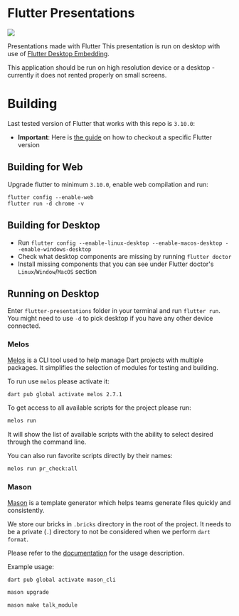 # Flutter Presentations
[![](https://github.com/tomaszpolanski/flutter-presentations/workflows/Analyze/badge.svg)](https://github.com/tomaszpolanski/fast_flutter_driver/actions?query=workflow%3A%22Analyze%22)

Presentations made with Flutter
This presentation is run on desktop with use of
[Flutter Desktop Embedding](https://github.com/google/flutter-desktop-embedding).

This application should be run on high resolution device or a desktop - currently it does not rented properly on small screens.

# Building
Last tested version of Flutter that works with this repo is `3.10.0`:
  * **Important**: Here is [the guide](https://tomek-polanski.medium.com/running-flutter-desktop-on-stable-channel-c2ee38157e7b) on how to checkout a specific Flutter version 

## Building for Web
Upgrade flutter to minimum `3.10.0`, enable web compilation and run:
```
flutter config --enable-web
flutter run -d chrome -v
```

## Building for Desktop
* Run `flutter config --enable-linux-desktop --enable-macos-desktop --enable-windows-desktop`
* Check what desktop components are missing by running `flutter doctor`
* Install missing components that you can see under Flutter doctor's  `Linux`/`Window`/`MacOS` section

## Running on Desktop
Enter `flutter-presentations` folder in your terminal and run `flutter run`. 
You might need to use `-d` to pick desktop if you have any other device connected.


### Melos
[Melos](https://melos.invertase.dev/) is a CLI tool used to help manage Dart projects with multiple packages.
It simplifies the selection of modules for testing and building.

To run use `melos` please activate it:

```bash
dart pub global activate melos 2.7.1
```

To get access to all available scripts for the project please run:

```bash
melos run
```

It will show the list of available scripts with the ability to select desired through the command line.

You can also run favorite scripts directly by their names:

```bash
melos run pr_check:all
```

### Mason

[Mason](https://pub.dev/packages/mason_cli) is a template generator which helps teams generate files quickly and consistently.

We store our bricks in `.bricks` directory in the root of the project.
It needs to be a private (`.`) directory to not be considered when we perform `dart format`.

Please refer to the [documentation](https://pub.dev/packages/mason_cli) for the usage description.

Example usage:

```bash
dart pub global activate mason_cli

mason upgrade

mason make talk_module
```

